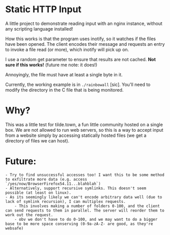 # Static HTTP Input
A little project to demonstrate reading input with an nginx instance, without any scripting language installed!

How this works is that the program uses inotify, so it watches if the files have been opened. The client encodes their message and requests an entry to invoke a file read (or more), which inotify will pick up on.

I use a random get parameter to ensure that results are not cached. **Not sure if this works!** (future me note: it does!)

Annoyingly, the file must have at least a single byte in it.

Currently, the working example is in `./rainbowall` [sic]. You'll need to modify the directory in the C file that is being monitored.

# Why?

This was a little test for tilde.town, a fun little community hosted on a single box. We are not allowed to run web servers, so this is a way to accept input from a website simply by accessing statically hosted files (we get a directory of files we can host).

# Future:
    - Try to find unsuccessful accesses too! I want this to be some method to exfiltrate more data (e.g. access `/yes/now/BrowserFirefox54.11...blahblah`)
    - Alternatively, support recursive symlinks. This doesn't seem possible (at least on linux).
    - As its seemingly likely we can't encode arbitrary data well (due to lack of symlink recursion), I can multiplex requests.
        - This involves making a number of folders 0-100, and the client can send requests to them in parallel. The server will reorder them to work out the request.
        - obv we don't have to do 0-100, and we may want to do a bigger base to be more space conserving (0-9a-zA-Z- are good, as they're websafe)
